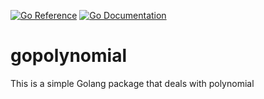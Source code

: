 [![Go Reference](https://pkg.go.dev/badge/github.com/mwaurawakati/gopolynomial.svg)](https://pkg.go.dev/github.com/mwaurawakati/gopolynomial)  [![Go Documentation](https://godocs.io/github.com/mwaurawakati/gopolynomial?status.svg)](https://godocs.io/github.com/mwaurawakati/gopolynomial)

# gopolynomial
This is a simple Golang package that deals with polynomial
